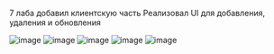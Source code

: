 7 лаба добавил клиентскую часть 
Реализовал UI для добавления, удаления и обновления

![image](https://github.com/user-attachments/assets/99e7b0ff-06fe-4785-b9b0-5d822f49e99d)
![image](https://github.com/user-attachments/assets/f43404c2-3375-499b-91aa-b2492ee083ed)
![image](https://github.com/user-attachments/assets/b2dc5f13-90ee-42d9-955d-97739e838bd0)
![image](https://github.com/user-attachments/assets/8083bd95-ea3d-402b-99da-e0fe5196f888)
![image](https://github.com/user-attachments/assets/bca8999c-155f-4d99-b4b6-ba59922a8153)
